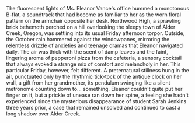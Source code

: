 The fluorescent lights of Ms. Eleanor Vance's office hummed a monotonous B-flat, a soundtrack that had become as familiar to her as the worn floral pattern on the armchair opposite her desk.  Northwood High, a sprawling brick behemoth perched on a hill overlooking the sleepy town of Alder Creek, Oregon, was settling into its usual Friday afternoon torpor. Outside, the October rain hammered against the windowpanes, mirroring the relentless drizzle of anxieties and teenage dramas that Eleanor navigated daily.  The air was thick with the scent of damp leaves and the faint, lingering aroma of pepperoni pizza from the cafeteria, a sensory cocktail that always evoked a strange mix of comfort and melancholy in her. This particular Friday, however, felt different. A preternatural stillness hung in the air, punctuated only by the rhythmic tick-tock of the antique clock on her wall, a gift from her grandmother, its pendulum swinging like a silent metronome counting down to… something.  Eleanor couldn't quite put her finger on it, but a prickle of unease ran down her spine, a feeling she hadn't experienced since the mysterious disappearance of student Sarah Jenkins three years prior, a case that remained unsolved and continued to cast a long shadow over Alder Creek.
